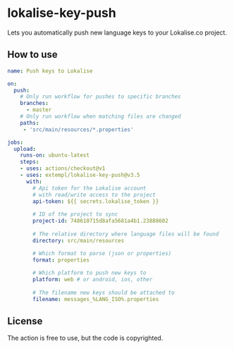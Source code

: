 # lokalise-key-push

Lets you automatically push new language keys to your Lokalise.co project.

## How to use
```yaml
name: Push keys to Lokalise

on:
  push:
    # Only run workflow for pushes to specific branches
    branches:
      - master
    # Only run workflow when matching files are changed
    paths:
     - 'src/main/resources/*.properties'

jobs:
  upload:
    runs-on: ubuntu-latest
    steps:
    - uses: actions/checkout@v1
    - uses: extempl/lokalise-key-push@v3.5
      with:
        # Api token for the Lokalise account
        # with read/write access to the project
        api-token: ${{ secrets.lokalise_token }}
        
        # ID of the project to sync
        project-id: 748610715d8afa5681a4b1.23888602
        
        # The relative directory where language files will be found
        directory: src/main/resources

        # Which format to parse (json or properties)
        format: properties
        
        # Which platform to push new keys to
        platform: web # or android, ios, other
        
        # The filename new keys should be attached to
        filename: messages_%LANG_ISO%.properties

```

## License

The action is free to use, but the code is copyrighted.
